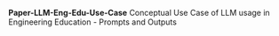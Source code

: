 **Paper-LLM-Eng-Edu-Use-Case**
Conceptual Use Case of LLM usage in Engineering Education - Prompts and Outputs
